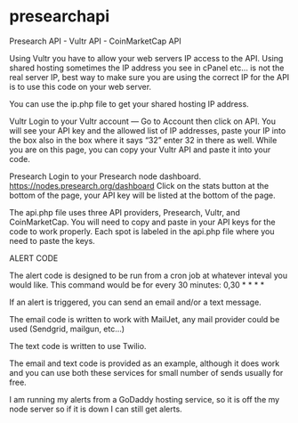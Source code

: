 # presearchapi
Presearch API - Vultr API - CoinMarketCap API

Using Vultr you have to allow your web servers IP access to the API.
Using shared hosting sometimes the IP address you see in cPanel etc… is not the real server IP, best way to make sure you are using the correct IP for the API is to use this code on your web server.

You can use the ip.php file to get your shared hosting IP address.

Vultr
Login to your Vultr account — Go to Account then click on API. You will see your API key and the allowed list of IP addresses, paste your IP into the box also in the box where it says “32” enter 32 in there as well.  While you are on this page, you can copy your Vultr API and paste it into your code.

Presearch
Login to your Presearch node dashboard. https://nodes.presearch.org/dashboard
Click on the stats button at the bottom of the page, your API key will be listed at the bottom of the page.

The api.php file uses three API providers, Presearch, Vultr, and CoinMarketCap.  You will need to copy and paste in your API keys for the code to work properly.  Each spot is labeled in the api.php file where you need to paste the keys.

ALERT CODE

The alert code is designed to be run from a cron job at whatever inteval you would like.  This command would be for every 30 minutes:
0,30	*	*	*	*

If an alert is triggered, you can send an email and/or a text message.

The email code is written to work with MailJet, any mail provider could be used (Sendgrid, mailgun, etc...)

The text code is written to use Twilio.

The email and text code is provided as an example, although it does work and you can use both these services for small number of sends usually for free.

I am running my alerts from a GoDaddy hosting service, so it is off the my node server so if it is down I can still get alerts.

